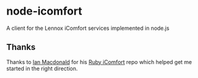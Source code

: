 # node-icomfort
A client for the Lennox iComfort services implemented in node.js

## Thanks
Thanks to [Ian Macdonald](https://github.com/bruman) for his [Ruby iComfort](https://github.com/bruman/ruby-icomfort) repo which helped get me started in the right direction.
